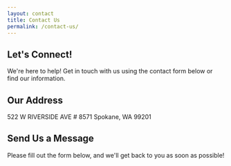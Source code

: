 ```yaml
---
layout: contact
title: Contact Us
permalink: /contact-us/
---
```


## Let's Connect!

We're here to help! Get in touch with us using the contact form below or find our information.

## Our Address

522 W RIVERSIDE AVE # 8571
Spokane, WA 99201

## Send Us a Message

Please fill out the form below, and we'll get back to you as soon as possible!
